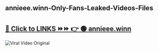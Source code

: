 
 ## annieee.winn-Only-Fans-Leaked-Videos-Files

# <h2><a href="https://mediaupload.pro?annieee.winn">🔗 Click to LINKS ⏩⏩ 👉 🟢 annieee.winn </a></h2>

<a href="https://mediaupload.pro?annieee.winn" rel="nofollow" data-target="animated-image.originalLink"><img src="https://i.ibb.co.com/xMMVF88/686577567.gif" alt="Viral Video Original" style="max-width: 100%; display: inline-block;" data-target="animated-image.originalImage"></a>